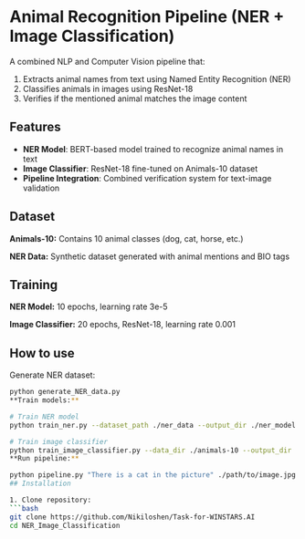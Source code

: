 # Animal Recognition Pipeline (NER + Image Classification)

A combined NLP and Computer Vision pipeline that:
1. Extracts animal names from text using Named Entity Recognition (NER)
2. Classifies animals in images using ResNet-18
3. Verifies if the mentioned animal matches the image content

## Features
- **NER Model**: BERT-based model trained to recognize animal names in text
- **Image Classifier**: ResNet-18 fine-tuned on Animals-10 dataset
- **Pipeline Integration**: Combined verification system for text-image validation

## Dataset
**Animals-10:** Contains 10 animal classes (dog, cat, horse, etc.)

**NER Data:** Synthetic dataset generated with animal mentions and BIO tags

## Training
**NER Model:** 10 epochs, learning rate 3e-5

**Image Classifier:** 20 epochs, ResNet-18, learning rate 0.001

## How to use
Generate NER dataset:

```bash
python generate_NER_data.py
**Train models:**

# Train NER model
python train_ner.py --dataset_path ./ner_data --output_dir ./ner_model

# Train image classifier
python train_image_classifier.py --data_dir ./animals-10 --output_dir ./image_model
**Run pipeline:**

python pipeline.py "There is a cat in the picture" ./path/to/image.jpg
## Installation

1. Clone repository:
```bash
git clone https://github.com/Nikiloshen/Task-for-WINSTARS.AI
cd NER_Image_Classification
